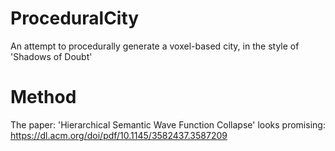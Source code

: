 # ProceduralCity
An attempt to procedurally generate a voxel-based city, in the style of 'Shadows of Doubt'

# Method
The paper: 'Hierarchical Semantic Wave Function Collapse' looks promising: https://dl.acm.org/doi/pdf/10.1145/3582437.3587209
